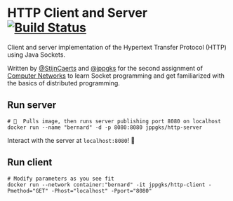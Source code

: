 # HTTP Client and Server [![Build Status](https://travis-ci.com/jppgks/http-client-server.svg?token=PY7TMg87v7PquV1Ujqhf&branch=master)](https://travis-ci.com/jppgks/http-client-server)
Client and server implementation of the Hypertext Transfer Protocol (HTTP) using Java Sockets.

Written by [@StijnCaerts](https://github.com/StijnCaerts) and [@jppgks](https://github.com/jppgks) for the second assignment of [Computer Networks](https://onderwijsaanbod.kuleuven.be/syllabi/e/G0Q43AE.htm#activetab=doelstellingen_idp535264) 
to learn Socket programming and get familiarized with the basics of distributed programming.

## Run server
```shell
# 🐳  Pulls image, then runs server publishing port 8080 on localhost
docker run --name "bernard" -d -p 8080:8080 jppgks/http-server
```

Interact with the server at `localhost:8080`! 🎉

## Run client
```shell
# Modify parameters as you see fit
docker run --network container:"bernard" -it jppgks/http-client -Pmethod="GET" -Phost="localhost" -Pport="8080"
```
